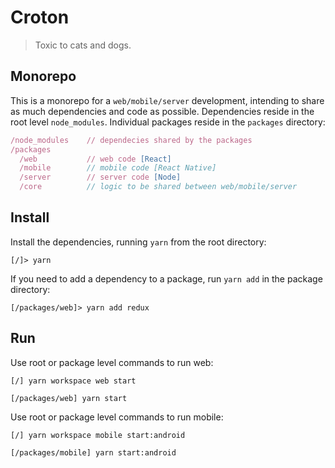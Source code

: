 # Croton

> Toxic to cats and dogs.


## Monorepo
This is a monorepo for a `web/mobile/server` development, intending to share as much dependencies and code as possible. Dependencies reside in the root level `node_modules`. Individual packages reside in the `packages` directory:

```js
/node_modules    // dependecies shared by the packages
/packages
  /web           // web code [React]
  /mobile        // mobile code [React Native]
  /server        // server code [Node]
  /core          // logic to be shared between web/mobile/server
```

## Install
Install the dependencies, running `yarn` from the root directory:
```
[/]> yarn
```

If you need to add a dependency to a package, run `yarn add` in the package directory:
```
[/packages/web]> yarn add redux
```

## Run
Use root or package level commands to run web:
```
[/] yarn workspace web start

[/packages/web] yarn start
```

Use root or package level commands to run mobile:
```
[/] yarn workspace mobile start:android

[/packages/mobile] yarn start:android
```
